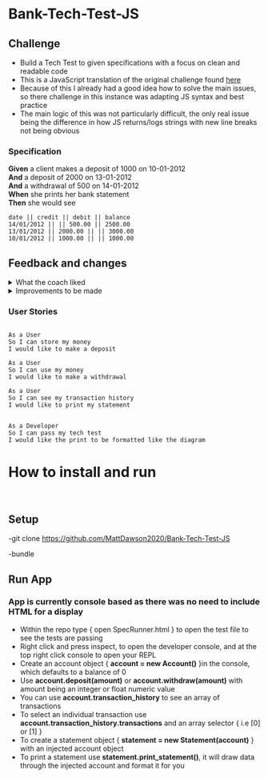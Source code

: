 # Bank-Tech-Test-JS


## Challenge

- Build a Tech Test to given specifications with a focus on clean and readable code
- This is a JavaScript translation of the original challenge found [here](https://github.com/MattDawson2020/Bank-Tech-Test)
- Because of this I already had a good idea how to solve the main issues, so there challenge in this instance was adapting JS syntax and best practice
- The main logic of this was not particularly difficult, the only real issue being the difference in how JS returns/logs strings with new line breaks not being obvious


### Specification

**Given** a client makes a deposit of 1000 on 10-01-2012  
**And** a deposit of 2000 on 13-01-2012  
**And** a withdrawal of 500 on 14-01-2012  
**When** she prints her bank statement  
**Then** she would see

```
date || credit || debit || balance
14/01/2012 || || 500.00 || 2500.00
13/01/2012 || 2000.00 || || 3000.00
10/01/2012 || 1000.00 || || 1000.00
```


## Feedback and changes

<details>
  <summary> What the coach liked </summary>
  
  * Code is high quality and fit the requirements
  
  * Tests are concise and all working correctly
  
  * Use of reduce method over insecure/ accessible balance attribute means someone must access the entire transaction history to see account details
</details>

<details>
  <summary> Improvements to be made </summary>
  
  * Made reference to accessing attributes by hash keys, but this is Ruby syntax, JS uses object attributes instead 
  
  * Should add a feature test to show the entire program works together, writing a feature test that called multiple statements revealed a bug where the transaction formatter would mutate the transaction history
  
</details>


### User Stories
```

As a User
So I can store my money
I would like to make a deposit

As a User
So I can use my money
I would like to make a withdrawal

As a User
So I can see my transaction history
I would like to print my statement


As a Developer
So I can pass my tech test
I would like the print to be formatted like the diagram

```

# How to install and run
<p>&nbsp;</p>

## Setup

-git clone https://github.com/MattDawson2020/Bank-Tech-Test-JS

-bundle

## Run App
### App is currently console based as there was no need to include HTML for a display
- Within the repo type { open SpecRunner.html } to open the test file to see the tests are passing
- Right click and press inspect, to open the developer console, and at the top right click console to open your REPL
- Create an account object { **account = new Account()** }in the console, which defaults to a balance of 0
- Use **account.deposit(amount)** or **account.withdraw(amount)** with amount being an integer or float numeric value
- You can use **account.transaction_history** to see an array of transactions
- To select an individual transaction use **account.transaction_history.transactions** and an array selector { i.e [0] or [1] }
- To create a statement object { **statement = new Statement(account)** } with an injected account object
- To print a statement use **statement.print_statement()**, it will draw data through the injected account and format it for you
<p>&nbsp;</p>

